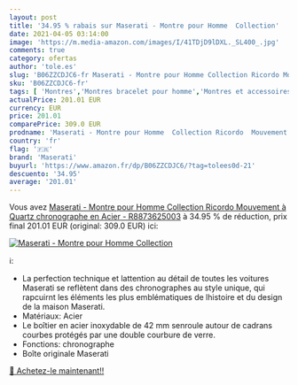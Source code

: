 ```yaml
---
layout: post
title: '34.95 % rabais sur Maserati - Montre pour Homme  Collection'
date: 2021-04-05 03:14:00
image: 'https://m.media-amazon.com/images/I/41TDjD9lDXL._SL400_.jpg'
comments: true
category: ofertas
author: 'tole.es'
slug: 'B06ZZCDJC6-fr Maserati - Montre pour Homme Collection Ricordo Mouvement...'
sku: 'B06ZZCDJC6-fr'
tags: [ 'Montres','Montres bracelet pour homme','Montres et accessoires','Montres homme','maserati', ]
actualPrice: 201.01 EUR
currency: EUR
price: 201.01
comparePrice: 309.0 EUR
prodname: 'Maserati - Montre pour Homme  Collection Ricordo  Mouvement à Quartz  chronographe  en Acier - R8873625003'
country: 'fr'
flag: '🇫🇷'
brand: 'Maserati'
buyurl: 'https://www.amazon.fr/dp/B06ZZCDJC6/?tag=tolees0d-21'
descuento: '34.95'
average: '201.01'
---
```


Vous avez [Maserati - Montre pour Homme  Collection Ricordo  Mouvement à Quartz  chronographe  en Acier - R8873625003](https://www.amazon.fr/dp/B06ZZCDJC6/?tag=tolees0d-21)  à  34.95 % de réduction, prix final  201.01 EUR (original: 309.0 EUR) ici:

[![Maserati - Montre pour Homme  Collection](https://m.media-amazon.com/images/I/41TDjD9lDXL._SL400_.jpg)](https://www.amazon.fr/dp/B06ZZCDJC6/?tag=tolees0d-21)

ℹ️:

- La perfection technique et lattention au détail de toutes les voitures Maserati se reflètent dans des chronographes au style unique, qui rapcuirnt les éléments les plus emblématiques de lhistoire et du design de la maison Maserati.
- Matériaux: Acier
- Le boîtier en acier inoxydable de 42 mm senroule autour de cadrans courbes protégés par une double courbure de verre.
- Fonctions: chronographe
- Boîte originale Maserati

[🛒 Achetez-le maintenant!!](https://www.amazon.fr/dp/B06ZZCDJC6/?tag=tolees0d-21)
